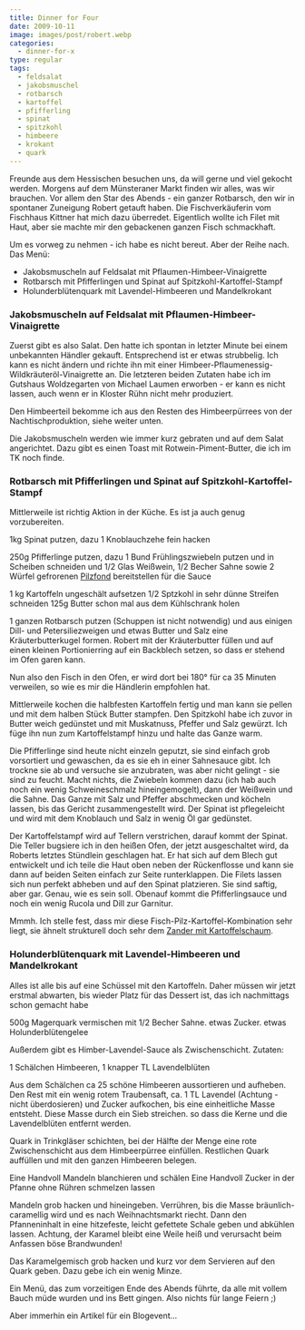 ```yaml
---
title: Dinner for Four
date: 2009-10-11
image: images/post/robert.webp
categories: 
  - dinner-for-x
type: regular
tags: 
  - feldsalat
  - jakobsmuschel
  - rotbarsch
  - kartoffel
  - pfifferling
  - spinat
  - spitzkohl
  - himbeere
  - krokant
  - quark
---
```


Freunde aus dem Hessischen besuchen uns, da will gerne und viel gekocht werden. Morgens auf dem Münsteraner Markt finden wir alles, was wir brauchen. Vor allem den Star des Abends - ein ganzer Rotbarsch, den wir in spontaner Zuneigung Robert getauft haben. Die Fischverkäuferin vom Fischhaus Kittner hat mich dazu überredet. Eigentlich wollte ich Filet mit Haut, aber sie machte mir den gebackenen ganzen Fisch schmackhaft.

Um es vorweg zu nehmen - ich habe es nicht bereut. Aber der Reihe nach. Das Menü:

- Jakobsmuscheln auf Feldsalat mit Pflaumen-Himbeer-Vinaigrette
- Rotbarsch mit Pfifferlingen und Spinat auf Spitzkohl-Kartoffel-Stampf
- Holunderblütenquark mit Lavendel-Himbeeren und Mandelkrokant

### Jakobsmuscheln auf Feldsalat mit Pflaumen-Himbeer-Vinaigrette

Zuerst gibt es also Salat. Den hatte ich spontan in letzter Minute bei einem unbekannten Händler gekauft. Entsprechend ist er etwas strubbelig. Ich kann es nicht ändern und richte ihn mit einer Himbeer-Pflaumenessig-Wildkräuteröl-Vinaigrette an. Die letzteren beiden Zutaten habe ich im Gutshaus Woldzegarten von Michael Laumen erworben - er kann es nicht lassen, auch wenn er in Kloster Rühn nicht mehr produziert.

Den Himbeerteil bekomme ich aus den Resten des Himbeerpürrees von der Nachtischproduktion, siehe weiter unten.

Die Jakobsmuscheln werden wie immer kurz gebraten und auf dem Salat angerichtet. Dazu gibt es einen Toast mit Rotwein-Piment-Butter, die ich im TK noch finde.

### Rotbarsch mit Pfifferlingen und Spinat auf Spitzkohl-Kartoffel-Stampf

Mittlerweile ist richtig Aktion in der Küche. Es ist ja auch genug vorzubereiten.

1kg Spinat putzen, dazu 1 Knoblauchzehe fein hacken

250g Pfifferlinge putzen, dazu 1 Bund Frühlingszwiebeln putzen und in Scheiben schneiden und 1/2 Glas Weißwein, 1/2 Becher Sahne sowie 2 Würfel gefrorenen [Pilzfond](../001-08-03-pilzfond) bereitstellen für die Sauce

1 kg Kartoffeln ungeschält aufsetzen 1/2 Sptzkohl in sehr dünne Streifen schneiden 125g Butter schon mal aus dem Kühlschrank holen

1 ganzen Rotbarsch putzen (Schuppen ist nicht notwendig) und aus einigen Dill- und Petersiliezweigen und etwas Butter und Salz eine Kräuterbutterkugel formen. Robert mit der Kräuterbutter füllen und auf einen kleinen Portionierring auf ein Backblech setzen, so dass er stehend im Ofen garen kann.


Nun also den Fisch in den Ofen, er wird dort bei 180° für ca 35 Minuten verweilen, so wie es mir die Händlerin empfohlen hat.

Mittlerweile kochen die halbfesten Kartoffeln fertig und man kann sie pellen und mit dem halben Stück Butter stampfen. Den Spitzkohl habe ich zuvor in Butter weich gedünstet und mit Muskatnuss, Pfeffer und Salz gewürzt. Ich füge ihn nun zum Kartoffelstampf hinzu und halte das Ganze warm.

Die Pfifferlinge sind heute nicht einzeln geputzt, sie sind einfach grob vorsortiert und gewaschen, da es sie eh in einer Sahnesauce gibt. Ich trockne sie ab und versuche sie anzubraten, was aber nicht gelingt - sie sind zu feucht. Macht nichts, die Zwiebeln kommen dazu (ich hab auch noch ein wenig Schweineschmalz hineingemogelt), dann der Weißwein und die Sahne. Das Ganze mit Salz und Pfeffer abschmecken und köcheln lassen, bis das Gericht zusammengestellt wird. Der Spinat ist pflegeleicht und wird mit dem Knoblauch und Salz in wenig Öl gar gedünstet.

Der Kartoffelstampf wird auf Tellern verstrichen, darauf kommt der Spinat. Die Teller bugsiere ich in den heißen Ofen, der jetzt ausgeschaltet wird, da Roberts letztes Stündlein geschlagen hat. Er hat sich auf dem Blech gut entwickelt und ich teile die Haut oben neben der Rückenflosse und kann sie dann auf beiden Seiten einfach zur Seite runterklappen. Die Filets lassen sich nun perfekt abheben und auf den Spinat platzieren. Sie sind saftig, aber gar. Genau, wie es sein soll. Obenauf kommt die Pfifferlingsauce und noch ein wenig Rucola und Dill zur Garnitur.

Mmmh. Ich stelle fest, dass mir diese Fisch-Pilz-Kartoffel-Kombination sehr liegt, sie ähnelt strukturell doch sehr dem [Zander mit Kartoffelschaum](../001-09-26-zander-mit-kartoffelschaum).

### Holunderblütenquark mit Lavendel-Himbeeren und Mandelkrokant

Alles ist alle bis auf eine Schüssel mit den Kartoffeln. Daher müssen wir jetzt erstmal abwarten, bis wieder Platz für das Dessert ist, das ich nachmittags schon gemacht habe

500g Magerquark vermischen mit 1/2 Becher Sahne. etwas Zucker. etwas Holunderblütengelee

Außerdem gibt es Himber-Lavendel-Sauce als Zwischenschicht. Zutaten:

1 Schälchen Himbeeren, 1 knapper TL Lavendelblüten

Aus dem Schälchen ca 25 schöne Himbeeren aussortieren und aufheben. Den Rest mit ein wenig rotem Traubensaft, ca. 1 TL Lavendel (Achtung - nicht überdosieren) und Zucker aufkochen, bis eine einheitliche Masse entsteht. Diese Masse durch ein Sieb streichen. so dass die Kerne und die Lavendelblüten entfernt werden.

Quark in Trinkgläser schichten, bei der Hälfte der Menge eine rote Zwischenschicht aus dem Himbeerpürree einfüllen. Restlichen Quark auffüllen und mit den ganzen Himbeeren belegen.

Eine Handvoll Mandeln blanchieren und schälen Eine Handvoll Zucker in der Pfanne ohne Rühren schmelzen lassen

Mandeln grob hacken und hineingeben. Verrühren, bis die Masse bräunlich-caramellig wird und es nach Weihnachtsmarkt riecht. Dann den Pfanneninhalt in eine hitzefeste, leicht gefettete Schale geben und abkühlen lassen. Achtung, der Karamel bleibt eine Weile heiß und verursacht beim Anfassen böse Brandwunden!

Das Karamelgemisch grob hacken und kurz vor dem Servieren auf den Quark geben. Dazu gebe ich ein wenig Minze.

Ein Menü, das zum vorzeitigen Ende des Abends führte, da alle mit vollem Bauch müde wurden und ins Bett gingen. Also nichts für lange Feiern ;)

Aber immerhin ein Artikel für ein Blogevent...